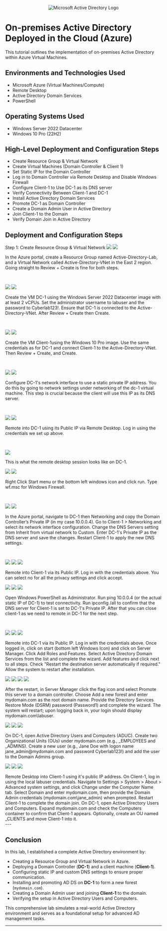 <p align="center">
<img src="https://i.imgur.com/pU5A58S.png" alt="Microsoft Active Directory Logo"/>
</p>

<h1>On-premises Active Directory Deployed in the Cloud (Azure)</h1>
This tutorial outlines the implementation of on-premises Active Directory within Azure Virtual Machines.<br />



<h2>Environments and Technologies Used</h2>

- Microsoft Azure (Virtual Machines/Compute)
- Remote Desktop
- Active Directory Domain Services
- PowerShell

<h2>Operating Systems Used </h2>

- Windows Server 2022 Datacenter
- Windows 10 Pro (22H2)

<h2>High-Level Deployment and Configuration Steps</h2>

- Create Resource Group & Virtual Network
- Create Virtual Machines (Domain Controller & Client 1)
- Set Static IP for the Domain Controller
- Log in to Domain Controller via Remote Desktop and Disable Windows Firewall
- Configure Client-1 to Use DC-1 as its DNS server
- Verify Connectivity Between Client-1 and DC-1
- Install Active Directory Domain Services
- Promote DC-1 as Domain Controller
- Create a Domain Admin User in Active Directory
- Join Client-1 to the Domain
- Verify Domain Join in Active Directory

<h2>Deployment and Configuration Steps</h2>

<p>
 Step 1: Create Resource Group & Virtual Network
 <img src=https://github.com/user-attachments/assets/b997a664-34cc-4fce-9be2-57541b5fd675/>
 <img src=https://github.com/user-attachments/assets/23c3b5d6-6ae7-49cc-b617-3f3b841a7b26/>

</p>
<p>
In the Azure portal, create a Resource Group named Active-Directory-Lab, and a Virtual Network called Active-Directory-VNet in the East 2 region. Going straight to Review + Create is fine for both steps.
</p>
<br />

<p>
<img src="https://github.com/user-attachments/assets/f9280da4-9930-4be2-9207-ad19663a865a"/>
<img src="https://github.com/user-attachments/assets/d35b3308-f9e3-40a3-a9b1-8b0f7921b3ec"/>

</p>
<p>
Create the VM DC-1 using the Windows Server 2022 Datacenter image with at least 2 vCPUs. Set the administrator username to labuser and the password to Cyberlab123!. Ensure that DC-1 is connected to the Active-Directory-VNet. After Review + Create then Create.
</p>
<br />

<p>
<img src="https://github.com/user-attachments/assets/41f5e412-44e7-4b00-9be6-ce1d24b9fb0c"/>
<img src="https://github.com/user-attachments/assets/44ca1b34-67f3-4fab-9ecd-83818adaabcd"/>

</p>
<p>
Create the VM Client-1using the Windows 10 Pro image. Use the same credentials as for DC-1 and connect Client-1 to the Active-Directory-VNet. Then Review + Create, and Create.
</p>
<br />

<p>
<img src="https://github.com/user-attachments/assets/d63f75ae-24d7-40fb-82d6-fc0e9929713c"/>
<img src="https://github.com/user-attachments/assets/b7fdf84d-c63c-45e0-bf04-894876f24e56"/>

</p>
<p>
Configure DC-1's network interface to use a static private IP address. You do this by going to network settings under networking of the dc-1 virtual machine. This step is crucial because the client will use this IP as its DNS server.
</p>
<br />

<p>
<img src="https://github.com/user-attachments/assets/9ce98f2c-2e4e-4ac9-8b57-c2bef90ae851"/>
<img src="https://github.com/user-attachments/assets/168044ad-e772-48b6-8166-75a6b0107107"/>

</p>
<p>
Remote into DC-1 using its Public IP via Remote Desktop. Log in using the credentials we set up above.
</p>
<br />

<p>
<img src="https://github.com/user-attachments/assets/463d7708-5e4c-4522-8632-cb0f24b96d5d"/>
<p>
This is what the remote desktop session looks like on DC-1.
</p>
<p>
<img src="https://github.com/user-attachments/assets/cc199de1-0369-4a4d-94a3-5f850a6ab6e1"/>
<img src="https://github.com/user-attachments/assets/5961ab1b-9d0a-4e3b-9868-9fc7cca1e4e4"/>
</p>
<p>
Right Click Start menu or the bottom left windows icon and click run. Type wf.msc for Windows Firewall.
</p>
<br />

<p>
<img src="https://github.com/user-attachments/assets/7b52e8ec-fb2d-4c5f-a1cf-76039b73e98e"/>
<img src="https://github.com/user-attachments/assets/4af3c22f-4b14-4019-8f81-d1d7847322c1"/>

</p>
<p>
In the Azure portal, navigate to DC-1 then Networking and copy the Domain Controller’s Private IP (in my case 10.0.0.4). Go to Client-1 > Networking and select its network interface configuration. Change the DNS Servers setting from Inherit from virtual network to Custom. Enter DC-1's Private IP as the DNS server and save the changes. Restart Client-1 to apply the new DNS settings.
</p>
<br />

<p>
<img src="https://github.com/user-attachments/assets/0b67fd44-1095-4853-a12c-e859f39fe77f"/>
<img src="https://github.com/user-attachments/assets/b8e73753-f69c-44ec-8c69-5b78b7ba1482"/>
<img src="https://github.com/user-attachments/assets/e63a8ebb-171f-4a2e-9b59-f58fca44f428"/>
</p>
<p>
Remote into Client-1 via its Public IP. Log in with the credentials above. You can select no for all the privacy settings and click accept.
<br />

<p>
<img src="https://github.com/user-attachments/assets/e3c03fb4-1c83-4f28-82fd-3a1626c035b6"/>
<img src="https://github.com/user-attachments/assets/575c0993-f623-4e40-af54-0c77555b6807"/>
<img src="https://github.com/user-attachments/assets/1c8321b0-3ab7-4a74-bbc1-e6863351fc24"/>

</p>
<p>
Open Windows PowerShell as Administrator. Run ping 10.0.0.4 (or the actual static IP of DC-1) to test connectivity. Run ipconfig /all to confirm that the DNS server for Client-1 is set to DC-1's Private IP. After that you can close client-1 as we need to remote in DC-1 for the next step.
</p>
<br />

<p>
<img src="https://github.com/user-attachments/assets/e72392df-829e-479d-b435-b64d215cdf5d"/>
<img src="https://github.com/user-attachments/assets/c87f18d5-fb30-49de-9703-35d89d1a0f6a"/>
<img src="https://github.com/user-attachments/assets/b5614164-101b-420a-b7f2-d699001e9d3a"/>
</p>
<p>
Remote into DC-1 via its Public IP. Log in with the credentials above. Once logged in, click on start (bottom left Windows Icon) and click on Server Manager. Click Add Roles and Features. Select Active Directory Domain Services from the list and complete the wizard. Add features and click next to all steps. Check "Restart the destination server automatically if required." Allow the system to restart after installation.
<br />

<p>
<img src="https://github.com/user-attachments/assets/9627c055-c4b8-4a85-bb07-396c468f29f6"/>
<img src="https://github.com/user-attachments/assets/518e0249-c342-40d8-9f3f-afd4a177689c"/>
<img src="https://github.com/user-attachments/assets/d1108b91-efdf-4584-90e3-11756dc1bf80"/>
<img src="https://github.com/user-attachments/assets/99f8c575-6fb8-452a-b084-ce4adaf66ced"/>
</p>
<p>
After the restart, in Server Manager click the flag icon and select Promote this server to a domain controller. Choose Add a new forest and enter mydomain.com as the root domain name. Provide the Directory Services Restore Mode (DSRM) password (Password1) and complete the wizard. The system will restart; upon logging back in, your login should display mydomain.com\labuser.
<br />

<p>
<img src="https://github.com/user-attachments/assets/bb7fd9f9-e91b-4fe6-8c98-0c019c5c1e2d"/>
<img src="https://github.com/user-attachments/assets/e14cd81c-b1fe-44a2-9c62-59dad229ff7e"/>
<img src="https://github.com/user-attachments/assets/26be7822-10cd-4326-b909-605b68293078"/>
</p>
<p>
On DC-1, open Active Directory Users and Computers (ADUC). Create two Organizational Units (OUs) under mydomain.com (e.g., _EMPLOYEES and _ADMINS). Create a new user (e.g., Jane Doe with logon name jane_admin@mydomain.com and password Cyberlab123!) and add the user to the Domain Admins group.
<br />

<p>
<img src="https://github.com/user-attachments/assets/1ab9b747-38f2-4fb2-8b7b-926999ddf4de"/>
<img src="https://github.com/user-attachments/assets/512d4226-bda4-4043-a150-1ea94d1415fe"/>
<img src="https://github.com/user-attachments/assets/f40100ec-0eb8-46fa-b118-594371373c0a"/>
</p>
<p>
Remote Desktop into Client-1 using it's public IP address. On Client-1, log in using the local labuser credentials. Navigate to Settings > System > About > Advanced system settings, and click Change under the Computer Name tab. Select Domain and enter mydomain.com, then provide the Domain Admin credentials (mydomain.com\jane_admin) when prompted. Restart Client-1 to complete the domain join. On DC-1, open Active Directory Users and Computers. Expand mydomain.com and check the Computers container to confirm that Client-1 appears. Optionally, create an OU named _CLIENTS and move Client-1 into it.
<br />
---

## Conclusion

In this lab, I established a complete Active Directory environment by:

- Creating a Resource Group and Virtual Network in Azure.
- Deploying a Domain Controller (**DC-1**) and a client machine (**Client-1**).
- Configuring static IP and custom DNS settings to ensure proper communication.
- Installing and promoting AD DS on **DC-1** to form a new forest (`mydomain.com`).
- Creating a Domain Admin user and joining **Client-1** to the domain.
- Verifying the setup in Active Directory Users and Computers.

This comprehensive lab simulates a real-world Active Directory environment and serves as a foundational setup for advanced AD management tasks.

---
